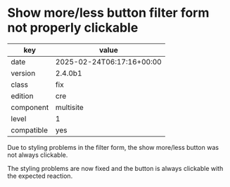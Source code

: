 [//]: # (werk v2)
# Show more/less button filter form not properly clickable

key        | value
---------- | ---
date       | 2025-02-24T06:17:16+00:00
version    | 2.4.0b1
class      | fix
edition    | cre
component  | multisite
level      | 1
compatible | yes

Due to styling problems in the filter form, the show more/less button was not always clickable.

The styling problems are now fixed and the button is always clickable with the expected reaction.
